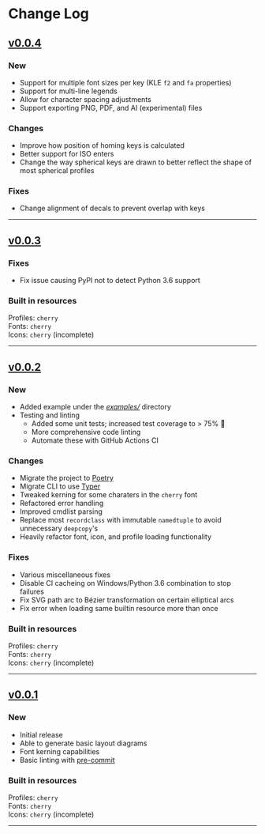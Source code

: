 # Change Log

## [v0.0.4](https://github.com/staticintlucas/pykeyset/releases/tag/v0.0.4)

### New

* Support for multiple font sizes per key (KLE `f2` and `fa` properties)
* Support for multi-line legends
* Allow for character spacing adjustments
* Support exporting PNG, PDF, and AI (experimental) files

### Changes

* Improve how position of homing keys is calculated
* Better support for ISO enters
* Change the way spherical keys are drawn to better reflect the shape of most spherical profiles

### Fixes

* Change alignment of decals to prevent overlap with keys

---

## [v0.0.3](https://github.com/staticintlucas/pykeyset/releases/tag/v0.0.3)

### Fixes

* Fix issue causing PyPI not to detect Python 3.6 support

### Built in resources

Profiles: `cherry`  \
Fonts: `cherry`  \
Icons: `cherry` (incomplete)

---

## [v0.0.2](https://github.com/staticintlucas/pykeyset/releases/tag/v0.0.2)

### New

* Added example under the [*examples/*](examples/) directory
* Testing and linting
  * Added some unit tests; increased test coverage to > 75% :partying_face:
  * More comprehensive code linting
  * Automate these with GitHub Actions CI

### Changes

* Migrate the project to [Poetry]
* Migrate CLI to use [Typer]
* Tweaked kerning for some charaters in the `cherry` font
* Refactored error handling
* Improved cmdlist parsing
* Replace most `recordclass` with immutable `namedtuple` to avoid unnecessary `deepcopy`'s
* Heavily refactor font, icon, and profile loading functionality

### Fixes

* Various miscellaneous fixes
* Disable CI cacheing on Windows/Python 3.6 combination to stop failures
* Fix SVG path arc to Bézier transformation on certain elliptical arcs
* Fix error when loading same builtin resource more than once

### Built in resources

Profiles: `cherry`  \
Fonts: `cherry`  \
Icons: `cherry` (incomplete)

---

## [v0.0.1](https://github.com/staticintlucas/pykeyset/releases/tag/v0.0.1)

### New

* Initial release
* Able to generate basic layout diagrams
* Font kerning capabilities
* Basic linting with [pre-commit]

### Built in resources

Profiles: `cherry`  \
Fonts: `cherry`  \
Icons: `cherry` (incomplete)

---

[poetry]: https://python-poetry.org/
[typer]: https://typer.tiangolo.com/
[pre-commit]: https://pre-commit.com/

